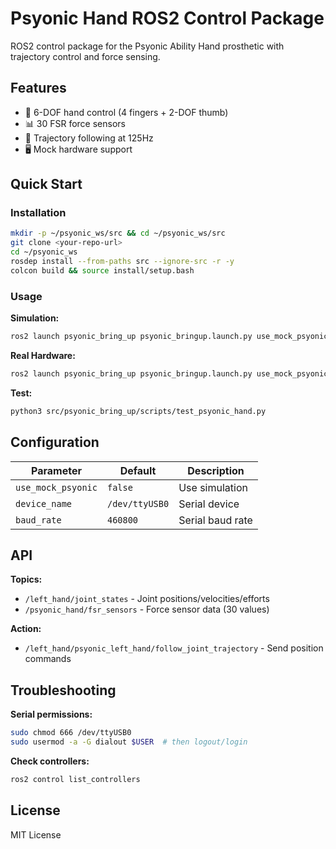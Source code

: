 # Psyonic Hand ROS2 Control Package

ROS2 control package for the Psyonic Ability Hand prosthetic with trajectory control and force sensing.

## Features

- 🦾 6-DOF hand control (4 fingers + 2-DOF thumb)
- 📊 30 FSR force sensors
- 🎯 Trajectory following at 125Hz
- 🖥️ Mock hardware support

## Quick Start

### Installation

```bash
mkdir -p ~/psyonic_ws/src && cd ~/psyonic_ws/src
git clone <your-repo-url>
cd ~/psyonic_ws
rosdep install --from-paths src --ignore-src -r -y
colcon build && source install/setup.bash
```

### Usage

**Simulation:**
```bash
ros2 launch psyonic_bring_up psyonic_bringup.launch.py use_mock_psyonic:=true
```

**Real Hardware:**
```bash
ros2 launch psyonic_bring_up psyonic_bringup.launch.py use_mock_psyonic:=false
```

**Test:**
```bash
python3 src/psyonic_bring_up/scripts/test_psyonic_hand.py
```

## Configuration

| Parameter | Default | Description |
|-----------|---------|-------------|
| `use_mock_psyonic` | `false` | Use simulation |
| `device_name` | `/dev/ttyUSB0` | Serial device |
| `baud_rate` | `460800` | Serial baud rate |

## API

**Topics:**
- `/left_hand/joint_states` - Joint positions/velocities/efforts
- `/psyonic_hand/fsr_sensors` - Force sensor data (30 values)

**Action:**
- `/left_hand/psyonic_left_hand/follow_joint_trajectory` - Send position commands


## Troubleshooting

**Serial permissions:**
```bash
sudo chmod 666 /dev/ttyUSB0
sudo usermod -a -G dialout $USER  # then logout/login
```

**Check controllers:**
```bash
ros2 control list_controllers
```

## License

MIT License
